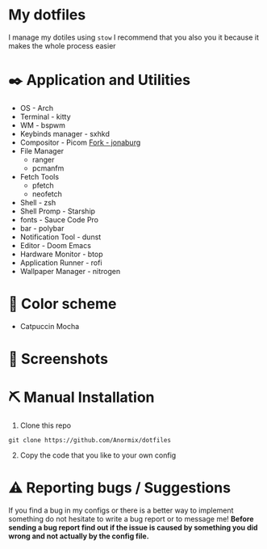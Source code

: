 # My dotfiles
I manage my dotiles using ```stow``` I recommend that you also you it because it makes the whole process easier

# ✒️ Application and Utilities
- OS - Arch
- Terminal - kitty 
- WM - bspwm
- Keybinds manager - sxhkd
- Compositor - Picom [Fork - jonaburg](https://github.com/lcdse7en/jonaburg-picom)
- File Manager
  - ranger
  - pcmanfm
- Fetch Tools
  - pfetch
  - neofetch
- Shell - zsh
- Shell Promp - Starship
- fonts - Sauce Code Pro
- bar - polybar 
- Notification Tool - dunst
- Editor - Doom Emacs
- Hardware Monitor - btop
- Application Runner - rofi
- Wallpaper Manager - nitrogen 
 
# 🎨 Color scheme
- Catpuccin Mocha
  
# 📸 Screenshots

# ⛏️ Manual Installation
1. Clone this repo
```
git clone https://github.com/Anormix/dotfiles
```
2. Copy the code that you like to your own config
     
# ⚠️ Reporting bugs / Suggestions
If you find a bug in my configs or there is a better way to implement something do not hesitate to write a bug report or to message me!
**Before sending a bug report find out if the issue is caused by something you did wrong and not actually by the config file.**





